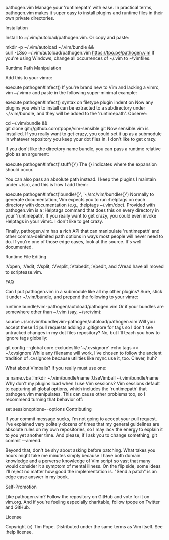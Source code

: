 pathogen.vim
Manage your 'runtimepath' with ease. In practical terms, pathogen.vim makes it super easy to install plugins and runtime files in their own private directories.

Installation

Install to ~/.vim/autoload/pathogen.vim. Or copy and paste:

mkdir -p ~/.vim/autoload ~/.vim/bundle && \
curl -LSso ~/.vim/autoload/pathogen.vim https://tpo.pe/pathogen.vim
If you're using Windows, change all occurrences of ~/.vim to ~\vimfiles.

Runtime Path Manipulation

Add this to your vimrc:

execute pathogen#infect()
If you're brand new to Vim and lacking a vimrc, vim ~/.vimrc and paste in the following super-minimal example:

execute pathogen#infect()
syntax on
filetype plugin indent on
Now any plugins you wish to install can be extracted to a subdirectory under ~/.vim/bundle, and they will be added to the 'runtimepath'. Observe:

cd ~/.vim/bundle && \
git clone git://github.com/tpope/vim-sensible.git
Now sensible.vim is installed. If you really want to get crazy, you could set it up as a submodule in whatever repository you keep your dot files in. I don't like to get crazy.

If you don't like the directory name bundle, you can pass a runtime relative glob as an argument:

execute pathogen#infect('stuff/{}')
The {} indicates where the expansion should occur.

You can also pass an absolute path instead. I keep the plugins I maintain under ~/src, and this is how I add them:

execute pathogen#infect('bundle/{}', '~/src/vim/bundle/{}')
Normally to generate documentation, Vim expects you to run :helptags on each directory with documentation (e.g., :helptags ~/.vim/doc). Provided with pathogen.vim is a :Helptags command that does this on every directory in your 'runtimepath'. If you really want to get crazy, you could even invoke Helptags in your vimrc. I don't like to get crazy.

Finally, pathogen.vim has a rich API that can manipulate 'runtimepath' and other comma-delimited path options in ways most people will never need to do. If you're one of those edge cases, look at the source. It's well documented.

Runtime File Editing

:Vopen, :Vedit, :Vsplit, :Vvsplit, :Vtabedit, :Vpedit, and :Vread have all moved to scriptease.vim.

FAQ

Can I put pathogen.vim in a submodule like all my other plugins?
Sure, stick it under ~/.vim/bundle, and prepend the following to your vimrc:

runtime bundle/vim-pathogen/autoload/pathogen.vim
Or if your bundles are somewhere other than ~/.vim (say, ~/src/vim):

source ~/src/vim/bundle/vim-pathogen/autoload/pathogen.vim
Will you accept these 14 pull requests adding a .gitignore for tags so I don't see untracked changes in my dot files repository?
No, but I'll teach you how to ignore tags globally:

git config --global core.excludesfile '~/.cvsignore'
echo tags >> ~/.cvsignore
While any filename will work, I've chosen to follow the ancient tradition of .cvsignore because utilities like rsync use it, too. Clever, huh?

What about Vimballs?
If you really must use one:

:e name.vba
:!mkdir ~/.vim/bundle/name
:UseVimball ~/.vim/bundle/name
Why don't my plugins load when I use Vim sessions?
Vim sessions default to capturing all global options, which includes the 'runtimepath' that pathogen.vim manipulates. This can cause other problems too, so I recommend turning that behavior off:

set sessionoptions-=options
Contributing

If your commit message sucks, I'm not going to accept your pull request. I've explained very politely dozens of times that my general guidelines are absolute rules on my own repositories, so I may lack the energy to explain it to you yet another time. And please, if I ask you to change something, git commit --amend.

Beyond that, don't be shy about asking before patching. What takes you hours might take me minutes simply because I have both domain knowledge and a perverse knowledge of Vim script so vast that many would consider it a symptom of mental illness. On the flip side, some ideas I'll reject no matter how good the implementation is. "Send a patch" is an edge case answer in my book.

Self-Promotion

Like pathogen.vim? Follow the repository on GitHub and vote for it on vim.org. And if you're feeling especially charitable, follow tpope on Twitter and GitHub.

License

Copyright (c) Tim Pope. Distributed under the same terms as Vim itself. See :help license.

